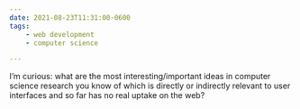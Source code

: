 ```yaml
---
date: 2021-08-23T11:31:00-0600
tags:
    - web development
    - computer science

---
```


I’m curious: what are the most interesting/important ideas in computer science research you know of which is directly or indirectly relevant to user interfaces and so far has no real uptake on the web?